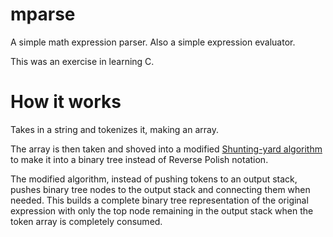 # mparse
A simple math expression parser. Also a simple expression evaluator.

This was an exercise in learning C.

# How it works
Takes in a string and tokenizes it, making an array.

The array is then taken and shoved into a modified [Shunting-yard algorithm](https://en.wikipedia.org/wiki/Shunting-yard_algorithm) to make it into a binary tree instead of Reverse Polish notation.

The modified algorithm, instead of pushing tokens to an output stack, pushes binary tree nodes to the output stack and connecting them when needed. This builds a complete binary tree representation of the original expression with only the top node remaining in the output stack when the token array is completely consumed.
